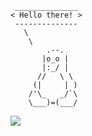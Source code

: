 ```
 ______________ 
< Hello there! >
 -------------- 
   \
    \
        .--.
       |o_o |
       |:_/ |
      //   \ \
     (|     | )
    /'\_   _/`\
    \___)=(___/
```

![](https://count.getloli.com/@simonsays2310?name=simonsays2310&theme=3d-num&padding=7&offset=0&align=top&scale=1&pixelated=1&darkmode=auto)
